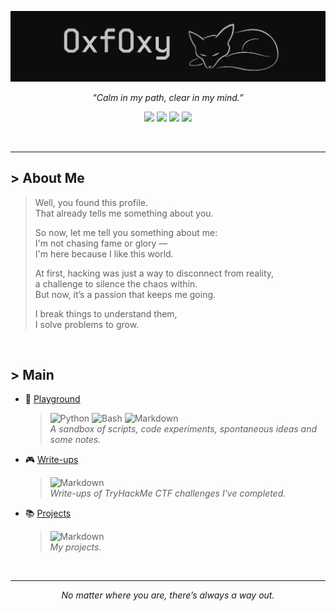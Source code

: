 ![0xf0xy](src/Banner.png)

<p align="center"><em>"Calm in my path, clear in my mind.”</em></p>

<p align="center">
  <img src="https://img.shields.io/badge/Offensive-Security-E4080A?style=for-the-badge&logo=kali-linux&logoColor=white" />
  <img src="https://img.shields.io/badge/Linux-User-black?style=for-the-badge&logo=linux&logoColor=white" />
  <img src="https://img.shields.io/badge/Python-Dev-3776AB?style=for-the-badge&logo=python&logoColor=white" />
  <img src="https://img.shields.io/badge/Bash-Enthusiast-4EAA25?style=for-the-badge&logo=GNUbash&logoColor=white" />
</p>

<br>

---
## > About Me
> Well, you found this profile.  
> That already tells me something about you.  
>
> So now, let me tell you something about me:  
> I'm not chasing fame or glory —  
> I'm here because I like this world.  
> 
> At first, hacking was just a way to disconnect from reality,  
> a challenge to silence the chaos within.  
> But now, it’s a passion that keeps me going.  
>
> I break things to understand them,  
> I solve problems to grow.  

<br>

## > Main
  
- 🛝 [Playground](https://github.com/0xf0xy/Playground)
  > ![Python](https://img.shields.io/badge/Python-3776AB?style=flat&logo=python&logoColor=white) ![Bash](https://img.shields.io/badge/Bash-4EAA25?style=flat&logo=GNUbash&logoColor=white) ![Markdown](https://img.shields.io/badge/Markdown-000000?style=flat&logo=markdown&logoColor=white)  
  > *A sandbox of scripts, code experiments, spontaneous ideas and some notes.*  
- 🎮 [Write-ups](https://github.com/0xf0xy/Write-ups)
  > ![Markdown](https://img.shields.io/badge/Markdown-000000?style=flat&logo=markdown&logoColor=white)  
  > *Write-ups of TryHackMe CTF challenges I've completed.*  
- 📚 [Projects](https://github.com/0xf0xy/Projects)  
  > ![Markdown](https://img.shields.io/badge/Markdown-000000?style=flat&logo=markdown&logoColor=white)  
  >  *My projects.*

<br>

---
<p align="center"><em>No matter where you are, there’s always a way out.</em></p>
